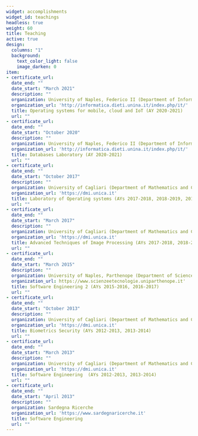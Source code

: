 ```yaml
---
widget: accomplishments
widget_id: teachings
headless: true
weight: 60
title: Teaching
active: true
design:
  columns: "1"
  background:
    text_color_light: false
    image_darken: 0
item:
- certificate_url: 
  date_end: ""
  date_start: "March 2021"
  description: ""
  organization: University of Naples, Federico II (Department of Information Technology and Electrical Engineering)
  organization_url: 'http://informatica.dieti.unina.it/index.php/it/'
  title: Operating systems for mobile, cloud and IoT (AY 2020-2021)
  url: ""
- certificate_url: 
  date_end: ""
  date_start: "October 2020"
  description: ""
  organization: University of Naples, Federico II (Department of Information Technology and Electrical Engineering)
  organization_url: 'http://informatica.dieti.unina.it/index.php/it/'
  title: Databases Laboratory (AY 2020-2021)
  url: ""
- certificate_url: 
  date_end: ""
  date_start: "October 2017"
  description: ""
  organization: University of Cagliari (Department of Mathematics and Computer Sciences)
  organization_url: 'https://dmi.unica.it'
  title: Laboratory of Operating systems (AYs 2017-2018, 2018-2019, 2019-2020)
  url: ""
- certificate_url: 
  date_end: ""
  date_start: "March 2017"
  description: ""
  organization: University of Cagliari (Department of Mathematics and Computer Sciences)
  organization_url: 'https://dmi.unica.it'
  title: Advanced Techniques of Image Processing (AYs 2017-2018, 2018-2019, 2019-2020)
  url: ""
- certificate_url: 
  date_end: ""
  date_start: "March 2015"
  description: ""
  organization: University of Naples, Parthenope (Department of Sciences and Technologies)
  organization_url: https://www.scienzeetecnologie.uniparthenope.it'
  title: Software Engineering 2 (AYs 2015-2016, 2016-2017)
  url: ""
- certificate_url: 
  date_end: ""
  date_start: "October 2013"
  description: ""
  organization: University of Cagliari (Department of Mathematics and Computer Sciences)
  organization_url: 'https://dmi.unica.it'
  title: Biometrics Security (AYs 2012-2013, 2013-2014)
  url: ""
- certificate_url: 
  date_end: ""
  date_start: "March 2013"
  description: ""
  organization: University of Cagliari (Department of Mathematics and Computer Sciences)
  organization_url: 'https://dmi.unica.it'
  title: Software Engineering  (AYs 2012-2013, 2013-2014)
  url: ""
- certificate_url: 
  date_end: ""
  date_start: "April 2013"
  description: ""
  organization: Sardegna Ricerche
  organization_url: 'https://www.sardegnaricerche.it'
  title: Software Engineering
  url: ""
---
```

